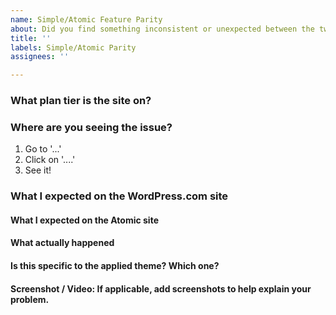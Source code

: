 ```yaml
---
name: Simple/Atomic Feature Parity
about: Did you find something inconsistent or unexpected between the two platforms?
title: ''
labels: Simple/Atomic Parity
assignees: ''

---
```


### What plan tier is the site on?

### Where are you seeing the issue?

1. Go to '...'
2. Click on '....'
3. See it!

### What I expected on the WordPress.com site

#### What I expected on the Atomic site

#### What actually happened

#### Is this specific to the applied theme? Which one?

#### Screenshot / Video: If applicable, add screenshots to help explain your problem.
